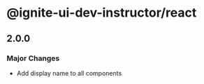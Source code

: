# @ignite-ui-dev-instructor/react

## 2.0.0

### Major Changes

- Add display name to all components
